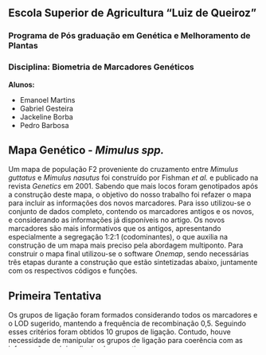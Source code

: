 ## Escola Superior de Agricultura “Luiz de Queiroz” 
### Programa de Pós graduação em Genética e Melhoramento de Plantas
### Disciplina: Biometria de Marcadores Genéticos

**Alunos:**
- Emanoel Martins
- Gabriel Gesteira
- Jackeline Borba
- Pedro Barbosa

## Mapa Genético - _Mimulus spp._

Um mapa de população F2 proveniente do cruzamento entre _Mimulus guttatus_ e _Mimulus nasutus_ foi construído por Fishman _et al._ e publicado na revista _Genetics_ em 2001. Sabendo que mais locos foram genotipados após a construção deste mapa, o objetivo do nosso trabalho foi refazer o mapa para incluir as informações dos novos marcadores. Para isso utilizou-se o conjunto de dados completo, contendo os marcadores antigos e os novos, e considerando as informações já disponíveis no artigo.  Os novos marcadores são mais informativos que os antigos, apresentando especialmente a segregação 1:2:1 (codominantes), o que auxilia na construção de um mapa mais preciso pela abordagem multiponto. Para construir o mapa final utilizou-se o software _Onemap_, sendo necessárias três etapas durante a construção que estão sintetizadas abaixo, juntamente com os respectivos códigos e funções.

## Primeira Tentativa

Os grupos de ligação foram formados considerando todos os marcadores e o LOD sugerido, mantendo a frequência de recombinação 0,5. Seguindo esses critérios foram obtidos 10 grupos de ligação. Contudo, houve necessidade de manipular os grupos de ligação para coerência com as informações prévias divulgadas no artigo.

[**Clique aqui**](https://gabrielgesteira.github.io/Mapa-Mimulus/mapmimulus_1tentativa.html) para visualizar o script e os resultados obtidos com a análise.

## Segunda Tentativa

Ao visualizar os _heatmaps_ podemos notar que os grupos 1, 3 e 4 apresentaram evidências de que deveriam ser separados em outros grupos, independentes. Os grupos 1 e 3 foram subdivididos em grupos menores, cada um originando 3 grupos. Para separar o grupo 1 utilizou-se LOD=6 e rf=0.25. Para separar o grupo 3 utilizou-se LOD=5.45 e rf=0.2. Entretanto, não foi possível separar o grupo 4,  mesmo reduzindo consideravelmente a frequência de recombinação. Para este grupo em particular optou-se por remover os marcadores que apresentaram distorções, como pode ser visto através do _heatmap_. 
Dessa forma, obtivemos um total de 14 mapas, semelhante ao que foi obtido por Fishman _et al._ (2011). Após a divisão destes grupos, eles foram reorganizados para que cada um deles estivesse de acordo com a sequência definida por Fishman, ou seja, G1novo=G1artigo, G2novo=G2artigo, e assim por diante. Então, verificamos se os marcadores presentes em cada grupo formado estavam no mesmo grupo apresentado no artigo, manipulando um a um quando necessário.

[**Clique aqui**](https://gabrielgesteira.github.io/Mapa-Mimulus/mapmimulus_2tentativa.html) para visualizar o script e os resultados obtidos com a análise.

## Terceira Tentativa

Após eliminar todos os marcadores incoerentes, gerou-se o mapa final no _Onemap_ (com o auxílio do software _Mapchart_). Os marcadores que estão em vermelho correspondem aos marcadores presentes tanto no mapa anterior quanto no mapa novo, e os marcadores que estão sublinhados são os codominantes.

[**Clique aqui**](https://gabrielgesteira.github.io/Mapa-Mimulus/mapmimulus_3tentativa.html) para visualizar o script e os resultados obtidos com a análise.

Abaixo está a lista com os _heatmaps_ dos 14 grupos de ligação formados (clique sobre os nomes para visualizá-los):  
[Grupo de ligação 1](https://gabrielgesteira.github.io/Mapa-Mimulus/images/heat1.tiff)  
[Grupo de ligação 2](https://gabrielgesteira.github.io/Mapa-Mimulus/images/heat2.tiff)  
[Grupo de ligação 3](https://gabrielgesteira.github.io/Mapa-Mimulus/images/heat3.tiff)  
[Grupo de ligação 4](https://gabrielgesteira.github.io/Mapa-Mimulus/images/heat4.tiff)  
[Grupo de ligação 5](https://gabrielgesteira.github.io/Mapa-Mimulus/images/heat5.tiff)  
[Grupo de ligação 6](https://gabrielgesteira.github.io/Mapa-Mimulus/images/heat6.tiff)  
[Grupo de ligação 7](https://gabrielgesteira.github.io/Mapa-Mimulus/images/heat7.tiff)  
[Grupo de ligação 8](https://gabrielgesteira.github.io/Mapa-Mimulus/images/heat8.tiff)  
[Grupo de ligação 9](https://gabrielgesteira.github.io/Mapa-Mimulus/images/heat9.tiff)  
[Grupo de ligação 10](https://gabrielgesteira.github.io/Mapa-Mimulus/images/heat10.tiff)  
[Grupo de ligação 11](https://gabrielgesteira.github.io/Mapa-Mimulus/images/heat11.tiff)  
[Grupo de ligação 12](https://gabrielgesteira.github.io/Mapa-Mimulus/images/heat12.tiff)  
[Grupo de ligação 13](https://gabrielgesteira.github.io/Mapa-Mimulus/images/heat13.tiff)  
[Grupo de ligação 14](https://gabrielgesteira.github.io/Mapa-Mimulus/images/heat14.tiff)

Para visualizar o mapa final gerado, [**clique aqui**](https://gabrielgesteira.github.io/Mapa-Mimulus/images/mapa_mimulus.pdf).

## Vídeo: passo-a-passo

Disponibilizamos um vídeo no YouTube onde detalhamos por etapas os procedimentos realizados para a elaboração do mapa genético. Para visualizar o vídeo, [**clique aqui**](https://youtu.be/UMG2LBWiv_A).

## Material e Métodos

Foi elaborada uma página com a descrição da metodologia utilizada na confecção do mapa (_Material and Methods_). Para visualizá-la, [**clique aqui**](https://gabrielgesteira.github.io/Mapa-Mimulus/materialmethods.pdf).

## Metodologia: breve resumo

Um mapa genético proveniente do cruzamento entre _Mimulus guttatus_ e _M. nasutus_ foi construído por Fishman _et al._ (2001) e atualizado com posterior informação de novos marcadores. Fishman _et al._ (2001) utilizaram informação de 255 marcadores e o software _MAPMAKER_ 3.0. O novo mapa de ligação foi construído com o auxílio do software _Onemap_ (versão em desenvolvimento - Margarido _et al._) e _RStudio_ versão 3.4. Um total de 287 indivíduos de uma população F2 e 418 marcadores foram utilizados na análise. Dentre os marcadores, 213 são codominantes e 205 dominantes. Para obtenção do mapa final foram necessárias algumas etapas de construção dos grupos de ligação, ordenamento dos marcadores dentro de cada grupo, posterior realocação para equivalência ao que foi publicado previamente, e exclusão de marcadores que não apresentaram evidência de ligação suficiente. Dentro do pacote _Onemap_ utilizou-se função de mapeamento “Kosambi” e as funções _compare_, _Rapid Chain Delineation_ e _try_ embutidas na função “order_seq()”, juntamente com o algoritmo _Ripple_. No total, 29 marcadores foram descartados e o mapa final gerou 14 grupos, semelhante ao publicado anteriormente. Este mapa foi construído com o auxílio do software _MapChart_.


## Referências

Fishman, L., A. J. Kelly, E. Morgan and J. H. Wilis, 2001 A genetic map in the Mimulus guttatus species complex reveals transmission ratio distortion due to heterospecific interactions. Genetics 159: 1701-1716.

Margarido, G. R. A., A. P. Souza and A. A. F. Garcia, 2007 OneMap: software for genetic mapping in outcrossing species. Hereditas 144: 78-79.

R Core Team (2014). R: A Language and Environment for Statistical Computing. R Foundation for Statistical Computing, Vienna, Austria. URL http://www.R-project.org/.

Voorrips, R.E., 2002. MapChart: Software for the graphical presentation of linkage maps and QTLs. The Journal of Heredity 93 (1): 77-78.
